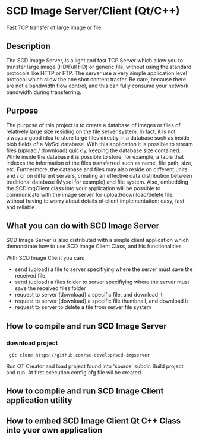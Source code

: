 # SCD Image Server/Client (Qt/C++)
Fast TCP transfer of large image or file

## Description
The SCD Image Server, is a light and fast TCP Server which allow you to transfer large image (HD/Full HD)
or generic file, without using the standard protocols like HTTP or FTP.
The server use a very simple application level protocol which allow the one shot content trasfer.
Be care, because there are not a bandwidth flow control, and this can fully consume your network bandwidth during transferring.

## Purpose

The purpose of this project is to create a database of images or files of relatively large size residing on the file
server system.
In fact, it is not always a good idea to store large files directly in a database such as inside
blob fields of a MySql database. With this application it is possible to stream files (upload / download) quickly,
keeping the database size contained. While inside the database it is possible to store, for example, a table that indexes the information of the files transferred such as name, file path, size, etc.
Furthermore, the database and files may also reside on different units and / or on different servers, creating an effective
data distribution between traditional database (Mysql for example) and file system.
Also, embedding the SCDImgClient class into your application will be possible to communicate  with the image server for upload/download/delete file, without having to worry about details of client implementation: easy, fast and reliable.

## What you can do with SCD Image Server

SCD Image Server is  also distributed with a simple client application which demonstrate how to use SCD Image Client Class, and his functionalities.

With SCD Image Client you can:

- send (upload) a file to server specifiying where the server must save the received file.
- send (upload) a files folder to server specifiying where the server must save the received files folder
- request to server (download) a specific file, and download it
- request to server (download) a specific file thumbnail, and download it
- request to server to delete a file from server file system

## How to compile and run SCD Image Server
### download project

``` git clone https://github.com/sc-develop/scd-imgserver```

Run QT Creator and load project found into 'source' subdir. 
Build project and run.
At first execution config.cfg file wil be created.


## How to complie and run SCD Image Client application utility

## How to embed SCD Image Client Qt C++ Class into yuor own application
